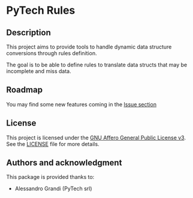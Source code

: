 # PyTech Rules

## Description
This project aims to provide tools to handle dynamic data structure conversions through rules definition.

The goal is to be able to define rules to translate data structs that may be incomplete and miss data.

## Roadmap
You may find some new features coming in the [Issue section](https://gitlab.com/pytech-srl/resources/pytech-rules/-/issues)

## License

This project is licensed under the [GNU Affero General Public License v3](https://www.gnu.org/licenses/agpl-3.0.html).
See the [LICENSE](./LICENSE) file for more details.

## Authors and acknowledgment
This package is provided thanks to:

- Alessandro Grandi (PyTech srl)
